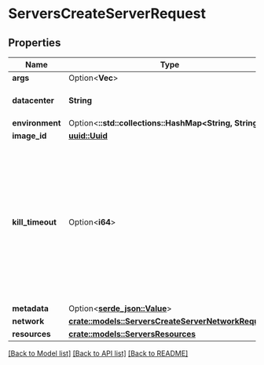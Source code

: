 # ServersCreateServerRequest

## Properties

Name | Type | Description | Notes
------------ | ------------- | ------------- | -------------
**args** | Option<**Vec<String>**> |  | [optional]
**datacenter** | **String** | The name ID of the datacenter | 
**environment** | Option<**::std::collections::HashMap<String, String>**> |  | [optional]
**image_id** | [**uuid::Uuid**](uuid::Uuid.md) |  | 
**kill_timeout** | Option<**i64**> | The duration to wait for in milliseconds before killing the server. This should be set to a safe default, and can be overridden during a DELETE request if needed. | [optional]
**metadata** | Option<[**serde_json::Value**](.md)> |  | 
**network** | [**crate::models::ServersCreateServerNetworkRequest**](ServersCreateServerNetworkRequest.md) |  | 
**resources** | [**crate::models::ServersResources**](ServersResources.md) |  | 

[[Back to Model list]](../README.md#documentation-for-models) [[Back to API list]](../README.md#documentation-for-api-endpoints) [[Back to README]](../README.md)


